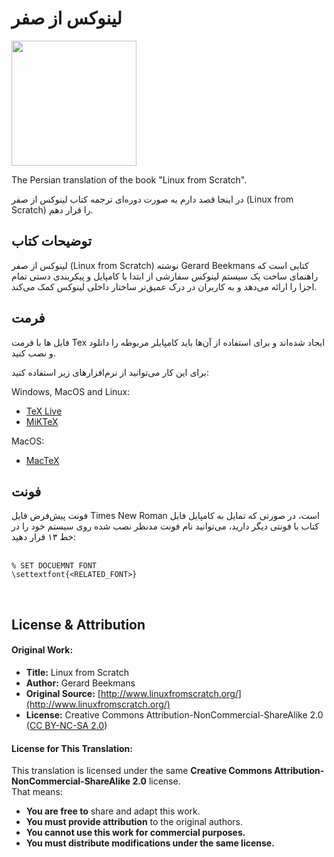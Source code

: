 # لینوکس از صفر

<img src="https://www.linuxfromscratch.org/images/lfs-logo.png" width="200" />

The Persian translation of the book "Linux from Scratch".

در اینجا قصد دارم به صورت دوره‌ای ترجمه کتاب لینوکس از صفر (Linux from Scratch) را قرار دهم.

## توضیحات کتاب
لینوکس از صفر (Linux from Scratch) نوشته Gerard Beekmans کتابی است که راهنمای ساخت یک سیستم لینوکس سفارشی از ابتدا با کامپایل و پیکربندی دستی تمام اجزا را ارائه می‌دهد و به کاربران در درک عمیق‌تر ساختار داخلی لینوکس کمک می‌کند. 

## فرمت
فایل ها با فرمت Tex ایجاد شده‌اند و برای استفاده از آن‌ها باید کامپایلر مربوطه را دانلود و نصب کنید.  
  
برای این کار می‌توانید از نرم‌افزار‌های زیر استفاده کنید:  
  
Windows, MacOS and Linux:
* [TeX Live](https://www.tug.org/texlive/)
* [MiKTeX](https://miktex.org/)  
  
MacOS:
* [MacTeX](https://tug.org/mactex/)

## فونت
فونت پیش‌فرض فایل Times New Roman است، در صورتی که تمایل به کامپایل فایل کتاب با فونتی دیگر دارید، می‌توانید نام فونت مدنظر نصب شده روی سیستم خود را در خط ۱۳ قرار دهید:  
</br>
```TeX
% SET DOCUEMNT FONT
\settextfont{<RELATED_FONT>}
```
</br>

## License & Attribution
#### Original Work:
- **Title:** Linux from Scratch  
- **Author:** Gerard Beekmans  
- **Original Source:** [http://www.linuxfromscratch.org/](http://www.linuxfromscratch.org/)  
- **License:** Creative Commons Attribution-NonCommercial-ShareAlike 2.0  
  ([CC BY-NC-SA 2.0](https://creativecommons.org/licenses/by-nc-sa/2.0/))  

#### License for This Translation:
This translation is licensed under the same **Creative Commons Attribution-NonCommercial-ShareAlike 2.0** license.  
That means:
- **You are free to** share and adapt this work.
- **You must provide attribution** to the original authors.
- **You cannot use this work for commercial purposes.**
- **You must distribute modifications under the same license.**
